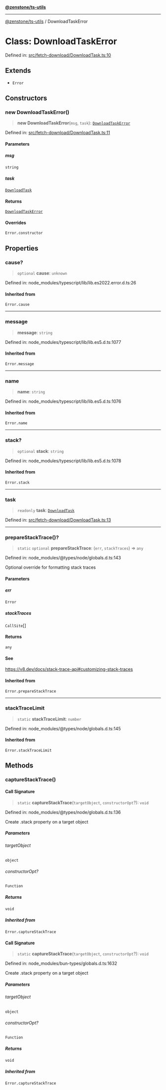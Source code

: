 [**@zenstone/ts-utils**](../README.md)

***

[@zenstone/ts-utils](../globals.md) / DownloadTaskError

# Class: DownloadTaskError

Defined in: [src/fetch-download/DownloadTask.ts:10](https://github.com/janpoem/ts-utils/blob/034fdce9c8e357e20394a193c81088a159ce6f86/src/fetch-download/DownloadTask.ts#L10)

## Extends

- `Error`

## Constructors

### new DownloadTaskError()

> **new DownloadTaskError**(`msg`, `task`): [`DownloadTaskError`](DownloadTaskError.md)

Defined in: [src/fetch-download/DownloadTask.ts:11](https://github.com/janpoem/ts-utils/blob/034fdce9c8e357e20394a193c81088a159ce6f86/src/fetch-download/DownloadTask.ts#L11)

#### Parameters

##### msg

`string`

##### task

[`DownloadTask`](DownloadTask.md)

#### Returns

[`DownloadTaskError`](DownloadTaskError.md)

#### Overrides

`Error.constructor`

## Properties

### cause?

> `optional` **cause**: `unknown`

Defined in: node\_modules/typescript/lib/lib.es2022.error.d.ts:26

#### Inherited from

`Error.cause`

***

### message

> **message**: `string`

Defined in: node\_modules/typescript/lib/lib.es5.d.ts:1077

#### Inherited from

`Error.message`

***

### name

> **name**: `string`

Defined in: node\_modules/typescript/lib/lib.es5.d.ts:1076

#### Inherited from

`Error.name`

***

### stack?

> `optional` **stack**: `string`

Defined in: node\_modules/typescript/lib/lib.es5.d.ts:1078

#### Inherited from

`Error.stack`

***

### task

> `readonly` **task**: [`DownloadTask`](DownloadTask.md)

Defined in: [src/fetch-download/DownloadTask.ts:13](https://github.com/janpoem/ts-utils/blob/034fdce9c8e357e20394a193c81088a159ce6f86/src/fetch-download/DownloadTask.ts#L13)

***

### prepareStackTrace()?

> `static` `optional` **prepareStackTrace**: (`err`, `stackTraces`) => `any`

Defined in: node\_modules/@types/node/globals.d.ts:143

Optional override for formatting stack traces

#### Parameters

##### err

`Error`

##### stackTraces

`CallSite`[]

#### Returns

`any`

#### See

https://v8.dev/docs/stack-trace-api#customizing-stack-traces

#### Inherited from

`Error.prepareStackTrace`

***

### stackTraceLimit

> `static` **stackTraceLimit**: `number`

Defined in: node\_modules/@types/node/globals.d.ts:145

#### Inherited from

`Error.stackTraceLimit`

## Methods

### captureStackTrace()

#### Call Signature

> `static` **captureStackTrace**(`targetObject`, `constructorOpt`?): `void`

Defined in: node\_modules/@types/node/globals.d.ts:136

Create .stack property on a target object

##### Parameters

###### targetObject

`object`

###### constructorOpt?

`Function`

##### Returns

`void`

##### Inherited from

`Error.captureStackTrace`

#### Call Signature

> `static` **captureStackTrace**(`targetObject`, `constructorOpt`?): `void`

Defined in: node\_modules/bun-types/globals.d.ts:1632

Create .stack property on a target object

##### Parameters

###### targetObject

`object`

###### constructorOpt?

`Function`

##### Returns

`void`

##### Inherited from

`Error.captureStackTrace`
